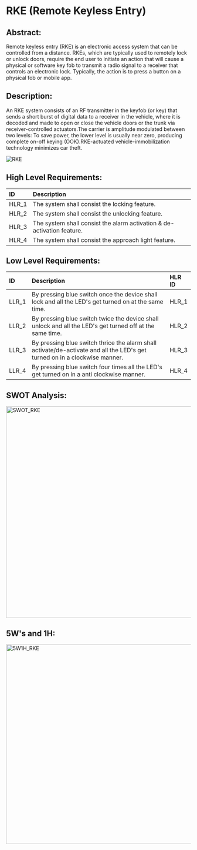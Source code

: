 
# RKE (Remote Keyless Entry)

## Abstract:
Remote keyless entry (RKE) is an electronic access system that can be controlled from a distance. RKEs, which are typically used to remotely lock or unlock doors, require the end user to initiate an action that will cause a physical or software key fob to transmit a radio signal to a receiver that controls an electronic lock. Typically, the action is to press a button on a physical fob or mobile app.

## Description:
An RKE system consists of an RF transmitter in the keyfob (or key) that sends a short burst of digital data to a receiver in the vehicle, where it is decoded and made to open or close the vehicle doors or the trunk via receiver-controlled actuators.The carrier is amplitude modulated between two levels: To save power, the lower level is usually near zero, producing complete on-off keying (OOK).RKE-actuated vehicle-immobilization technology minimizes car theft.

![RKE](https://user-images.githubusercontent.com/98833151/157844146-c6697708-a00e-4a83-90f5-9dfb467ebdf5.jpg)</br>

## High Level Requirements:

|ID|Description|
|:---|:---|
|HLR_1|	The system shall consist the locking feature.|
|HLR_2|	The system shall consist the unlocking feature.|
|HLR_3|	The system shall consist the alarm activation & de-activation feature.|
|HLR_4|	The system shall consist the approach light feature.|

## Low Level Requirements:

|ID|Description|HLR ID|
|:---|:---|:---|
|LLR_1|	By pressing blue switch once the device shall lock and all the LED's get turned on at the same time.|HLR_1|
|LLR_2|	By pressing blue switch twice the device shall unlock and all the LED's get turned off at the same time.|HLR_2|
|LLR_3|	By pressing blue switch thrice the alarm shall activate/de-activate and all the LED's get turned on in a clockwise manner.|HLR_3|
|LLR_4|	By pressing blue switch four times all the LED's get turned on in a anti clockwise manner.|HLR_4|


## SWOT Analysis:

<img width="577" alt="SWOT_RKE" src="https://user-images.githubusercontent.com/98833151/157857408-d864f812-0e8e-490e-993c-94b5b7bf699f.png">

## 5W's and 1H:

<img width="544" alt="5W1H_RKE" src="https://user-images.githubusercontent.com/98833151/157872039-a9fc634a-62be-46cb-bcf7-446575b8fe62.png">



